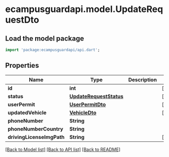 # ecampusguardapi.model.UpdateRequestDto

## Load the model package
```dart
import 'package:ecampusguardapi/api.dart';
```

## Properties
Name | Type | Description | Notes
------------ | ------------- | ------------- | -------------
**id** | **int** |  | [optional] 
**status** | [**UpdateRequestStatus**](UpdateRequestStatus.md) |  | [optional] 
**userPermit** | [**UserPermitDto**](UserPermitDto.md) |  | [optional] 
**updatedVehicle** | [**VehicleDto**](VehicleDto.md) |  | [optional] 
**phoneNumber** | **String** |  | 
**phoneNumberCountry** | **String** |  | 
**drivingLicenseImgPath** | **String** |  | [optional] 

[[Back to Model list]](../README.md#documentation-for-models) [[Back to API list]](../README.md#documentation-for-api-endpoints) [[Back to README]](../README.md)


